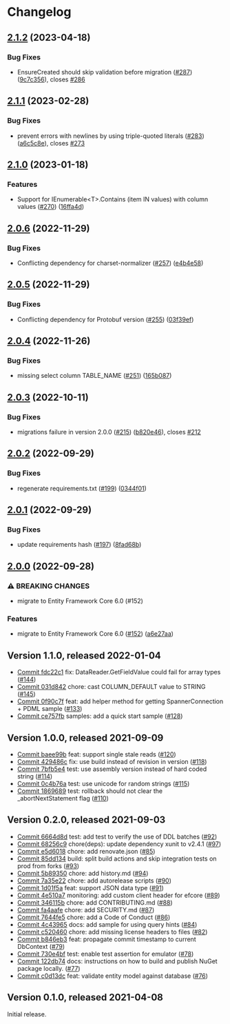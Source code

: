 # Changelog

## [2.1.2](https://github.com/googleapis/dotnet-spanner-entity-framework/compare/Google.Cloud.EntityFrameworkCore.Spanner-2.1.1...Google.Cloud.EntityFrameworkCore.Spanner-2.1.2) (2023-04-18)


### Bug Fixes

* EnsureCreated should skip validation before migration ([#287](https://github.com/googleapis/dotnet-spanner-entity-framework/issues/287)) ([9c7c356](https://github.com/googleapis/dotnet-spanner-entity-framework/commit/9c7c35622f7578165585dd8bb238957dd41e8419)), closes [#286](https://github.com/googleapis/dotnet-spanner-entity-framework/issues/286)

## [2.1.1](https://github.com/googleapis/dotnet-spanner-entity-framework/compare/Google.Cloud.EntityFrameworkCore.Spanner-2.1.0...Google.Cloud.EntityFrameworkCore.Spanner-2.1.1) (2023-02-28)


### Bug Fixes

* prevent errors with newlines by using triple-quoted literals ([#283](https://github.com/googleapis/dotnet-spanner-entity-framework/issues/283)) ([a6c5c8e](https://github.com/googleapis/dotnet-spanner-entity-framework/commit/a6c5c8e515ecbb2c1bd76141fe6e983d0b712c76)), closes [#273](https://github.com/googleapis/dotnet-spanner-entity-framework/issues/273)

## [2.1.0](https://github.com/googleapis/dotnet-spanner-entity-framework/compare/Google.Cloud.EntityFrameworkCore.Spanner-2.0.6...Google.Cloud.EntityFrameworkCore.Spanner-2.1.0) (2023-01-18)


### Features

* Support for IEnumerable&lt;T&gt;.Contains (item IN values) with column values ([#270](https://github.com/googleapis/dotnet-spanner-entity-framework/issues/270)) ([16ffa4d](https://github.com/googleapis/dotnet-spanner-entity-framework/commit/16ffa4dd6541b22dda2b84ec910cc517eb668f79))

## [2.0.6](https://github.com/googleapis/dotnet-spanner-entity-framework/compare/Google.Cloud.EntityFrameworkCore.Spanner-2.0.5...Google.Cloud.EntityFrameworkCore.Spanner-2.0.6) (2022-11-29)


### Bug Fixes

* Conflicting dependency for charset-normalizer ([#257](https://github.com/googleapis/dotnet-spanner-entity-framework/issues/257)) ([e4b4e58](https://github.com/googleapis/dotnet-spanner-entity-framework/commit/e4b4e58b01eb59ca3f41c7b6834c0a8f892e6766))

## [2.0.5](https://github.com/googleapis/dotnet-spanner-entity-framework/compare/Google.Cloud.EntityFrameworkCore.Spanner-2.0.4...Google.Cloud.EntityFrameworkCore.Spanner-2.0.5) (2022-11-29)


### Bug Fixes

* Conflicting dependency for Protobuf version ([#255](https://github.com/googleapis/dotnet-spanner-entity-framework/issues/255)) ([03f39ef](https://github.com/googleapis/dotnet-spanner-entity-framework/commit/03f39efc14822bd95c99e5fa4ec7fe96afa2a17f))

## [2.0.4](https://github.com/googleapis/dotnet-spanner-entity-framework/compare/Google.Cloud.EntityFrameworkCore.Spanner-2.0.3...Google.Cloud.EntityFrameworkCore.Spanner-2.0.4) (2022-11-26)


### Bug Fixes

* missing select column TABLE_NAME ([#251](https://github.com/googleapis/dotnet-spanner-entity-framework/issues/251)) ([165b087](https://github.com/googleapis/dotnet-spanner-entity-framework/commit/165b0875d42dfd27100150bef03d915ad9df5cad))

## [2.0.3](https://github.com/googleapis/dotnet-spanner-entity-framework/compare/Google.Cloud.EntityFrameworkCore.Spanner-2.0.2...Google.Cloud.EntityFrameworkCore.Spanner-2.0.3) (2022-10-11)


### Bug Fixes

* migrations failure in version 2.0.0 ([#215](https://github.com/googleapis/dotnet-spanner-entity-framework/issues/215)) ([b820e46](https://github.com/googleapis/dotnet-spanner-entity-framework/commit/b820e462d18829543a06306c41e53a17cc48565d)), closes [#212](https://github.com/googleapis/dotnet-spanner-entity-framework/issues/212)

## [2.0.2](https://github.com/googleapis/dotnet-spanner-entity-framework/compare/Google.Cloud.EntityFrameworkCore.Spanner-2.0.1...Google.Cloud.EntityFrameworkCore.Spanner-2.0.2) (2022-09-29)


### Bug Fixes

* regenerate requirements.txt ([#199](https://github.com/googleapis/dotnet-spanner-entity-framework/issues/199)) ([0344f01](https://github.com/googleapis/dotnet-spanner-entity-framework/commit/0344f01fcbe842c36d0ff128625f106cc452c270))

## [2.0.1](https://github.com/googleapis/dotnet-spanner-entity-framework/compare/Google.Cloud.EntityFrameworkCore.Spanner-2.0.0...Google.Cloud.EntityFrameworkCore.Spanner-2.0.1) (2022-09-29)


### Bug Fixes

* update requirements hash ([#197](https://github.com/googleapis/dotnet-spanner-entity-framework/issues/197)) ([8fad68b](https://github.com/googleapis/dotnet-spanner-entity-framework/commit/8fad68bd745a687d2ab7d3ea8b9d0cbc55d7715a))

## [2.0.0](https://github.com/googleapis/dotnet-spanner-entity-framework/compare/Google.Cloud.EntityFrameworkCore.Spanner-1.1.0...Google.Cloud.EntityFrameworkCore.Spanner-2.0.0) (2022-09-28)


### ⚠ BREAKING CHANGES

* migrate to Entity Framework Core 6.0 (#152)

### Features

* migrate to Entity Framework Core 6.0 ([#152](https://github.com/googleapis/dotnet-spanner-entity-framework/issues/152)) ([a6e27aa](https://github.com/googleapis/dotnet-spanner-entity-framework/commit/a6e27aa25c9deeab7022284bb1a21e79976a54de))

## Version 1.1.0, released 2022-01-04

- [Commit fdc22c1](https://github.com/googleapis/dotnet-spanner-entity-framework/commit/fdc22c1) fix: DataReader.GetFieldValue<T> could fail for array types ([#144](https://github.com/googleapis/dotnet-spanner-entity-framework/pull/144))
- [Commit 031d842](https://github.com/googleapis/dotnet-spanner-entity-framework/commit/031d842) chore: cast COLUMN\_DEFAULT value to STRING ([#145](https://github.com/googleapis/dotnet-spanner-entity-framework/pull/145))
- [Commit 0f90c7f](https://github.com/googleapis/dotnet-spanner-entity-framework/commit/0f90c7f) feat: add helper method for getting SpannerConnection + PDML sample ([#133](https://github.com/googleapis/dotnet-spanner-entity-framework/pull/133))
- [Commit ce757fb](https://github.com/googleapis/dotnet-spanner-entity-framework/commit/ce757fb) samples: add a quick start sample ([#128](https://github.com/googleapis/dotnet-spanner-entity-framework/pull/128))

## Version 1.0.0, released 2021-09-09

- [Commit baee99b](https://github.com/googleapis/dotnet-spanner-entity-framework/commit/baee99b) feat: support single stale reads ([#120](https://github.com/googleapis/dotnet-spanner-entity-framework/pull/120))
- [Commit 429486c](https://github.com/googleapis/dotnet-spanner-entity-framework/commit/429486c) fix: use build instead of revision in version ([#118](https://github.com/googleapis/dotnet-spanner-entity-framework/pull/118))
- [Commit 7bfb5e4](https://github.com/googleapis/dotnet-spanner-entity-framework/commit/7bfb5e4) test: use assembly version instead of hard coded string ([#114](https://github.com/googleapis/dotnet-spanner-entity-framework/pull/114))
- [Commit 0c4b76a](https://github.com/googleapis/dotnet-spanner-entity-framework/commit/0c4b76a) test: use unicode for random strings ([#115](https://github.com/googleapis/dotnet-spanner-entity-framework/pull/115))
- [Commit 1869689](https://github.com/googleapis/dotnet-spanner-entity-framework/commit/1869689) test: rollback should not clear the \_abortNextStatement flag ([#110](https://github.com/googleapis/dotnet-spanner-entity-framework/pull/110))

## Version 0.2.0, released 2021-09-03

- [Commit 6664d8d](https://github.com/googleapis/dotnet-spanner-entity-framework/commit/6664d8d) test: add test to verify the use of DDL batches ([#92](https://github.com/googleapis/dotnet-spanner-entity-framework/pull/92))
- [Commit 68256c9](https://github.com/googleapis/dotnet-spanner-entity-framework/commit/68256c9) chore(deps): update dependency xunit to v2.4.1 ([#97](https://github.com/googleapis/dotnet-spanner-entity-framework/pull/97))
- [Commit e5d6018](https://github.com/googleapis/dotnet-spanner-entity-framework/commit/e5d6018) chore: add renovate.json ([#85](https://github.com/googleapis/dotnet-spanner-entity-framework/pull/85))
- [Commit 85dd134](https://github.com/googleapis/dotnet-spanner-entity-framework/commit/85dd134) build: split build actions and skip integration tests on prod from forks ([#93](https://github.com/googleapis/dotnet-spanner-entity-framework/pull/93))
- [Commit 5b89350](https://github.com/googleapis/dotnet-spanner-entity-framework/commit/5b89350) chore: add history.md ([#94](https://github.com/googleapis/dotnet-spanner-entity-framework/pull/94))
- [Commit 7a35e22](https://github.com/googleapis/dotnet-spanner-entity-framework/commit/7a35e22) chore: add autorelease scripts ([#90](https://github.com/googleapis/dotnet-spanner-entity-framework/pull/90))
- [Commit 1d01f5a](https://github.com/googleapis/dotnet-spanner-entity-framework/commit/1d01f5a) feat: support JSON data type ([#91](https://github.com/googleapis/dotnet-spanner-entity-framework/pull/91))
- [Commit 4e510a7](https://github.com/googleapis/dotnet-spanner-entity-framework/commit/4e510a7) monitoring: add custom client header for efcore ([#89](https://github.com/googleapis/dotnet-spanner-entity-framework/pull/89))
- [Commit 346115b](https://github.com/googleapis/dotnet-spanner-entity-framework/commit/346115b) chore: add CONTRIBUTING.md ([#88](https://github.com/googleapis/dotnet-spanner-entity-framework/pull/88))
- [Commit fa4aafe](https://github.com/googleapis/dotnet-spanner-entity-framework/commit/fa4aafe) chore: add SECURITY.md ([#87](https://github.com/googleapis/dotnet-spanner-entity-framework/pull/87))
- [Commit 7644fe5](https://github.com/googleapis/dotnet-spanner-entity-framework/commit/7644fe5) chore: add a Code of Conduct ([#86](https://github.com/googleapis/dotnet-spanner-entity-framework/pull/86))
- [Commit 4c43965](https://github.com/googleapis/dotnet-spanner-entity-framework/commit/4c43965) docs: add sample for using query hints ([#84](https://github.com/googleapis/dotnet-spanner-entity-framework/pull/84))
- [Commit c520460](https://github.com/googleapis/dotnet-spanner-entity-framework/commit/c520460) chore: add missing license headers to files ([#82](https://github.com/googleapis/dotnet-spanner-entity-framework/pull/82))
- [Commit b846eb3](https://github.com/googleapis/dotnet-spanner-entity-framework/commit/b846eb3) feat: propagate commit timestamp to current DbContext ([#79](https://github.com/googleapis/dotnet-spanner-entity-framework/pull/79))
- [Commit 730e4bf](https://github.com/googleapis/dotnet-spanner-entity-framework/commit/730e4bf) test: enable test assertion for emulator ([#78](https://github.com/googleapis/dotnet-spanner-entity-framework/pull/78))
- [Commit 122db74](https://github.com/googleapis/dotnet-spanner-entity-framework/commit/122db74) docs: instructions on how to build and publish NuGet package locally. ([#77](https://github.com/googleapis/dotnet-spanner-entity-framework/pull/77))
- [Commit c0d13dc](https://github.com/googleapis/dotnet-spanner-entity-framework/commit/c0d13dc) feat: validate entity model against database ([#76](https://github.com/googleapis/dotnet-spanner-entity-framework/pull/76))

## Version 0.1.0, released 2021-04-08

Initial release.
